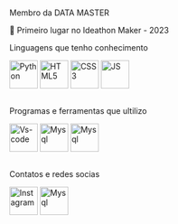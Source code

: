 <div style="display: block;"><br>
   <p>Membro da DATA MASTER</p>
   <p>🥇 Primeiro lugar no Ideathon Maker - 2023</p>
   <p>Linguagens que tenho conhecimento</p>
   <img align="center" alt="Python" height="50" width="50" src="https://cdn.jsdelivr.net/gh/devicons/devicon@latest/icons/python/python-original.svg">
   <img align="center" alt="HTML5" height="50" width="50" src="https://cdn.jsdelivr.net/gh/devicons/devicon@latest/icons/html5/html5-original.svg"">
   <img align="center" alt="CSS3" height="50" width="50" src="https://cdn.jsdelivr.net/gh/devicons/devicon@latest/icons/css3/css3-original.svg">
   <img align="center" alt="JS" height="50" width="50" src="https://cdn.jsdelivr.net/gh/devicons/devicon@latest/icons/javascript/javascript-original.svg">
 </div>
 
 
 <div style="display: block;"><br>
    <p>Programas e ferramentas que ultilizo</p>
    <img align="center" alt="Vs-code" height="50" width="50" src="https://cdn.jsdelivr.net/gh/devicons/devicon@latest/icons/vscode/vscode-original.svg">
    <img align="center" alt="Mysql" height="50" width="50" src="https://cdn.jsdelivr.net/gh/devicons/devicon@latest/icons/mysql/mysql-original.svg">
    <img align="center" alt="Mysql" height="50" width="50" src="https://iconape.com/wp-content/files/zd/370920/svg/370920.svg">
 </div>
 
 <div style="display: block;"><br>
    <p>Contatos e redes socias</p>
    <a href="https://www.instagram.com/dev.thur?utm_source=ig_web_button_share_sheet&igsh=ZDNlZDc0MzIxNw==" target="_blank"><img align="center" alt="Instagram" width="50" height="50" src="https://cdn-icons-png.flaticon.com/256/1384/1384063.png"></a>
    <a href="mailto:arthurinacio.dev@gmail.com"><img align="center" alt="Mysql" height="50" width="50" src="https://cdn-icons-png.flaticon.com/512/5968/5968534.png"></a>
 </div>
 
